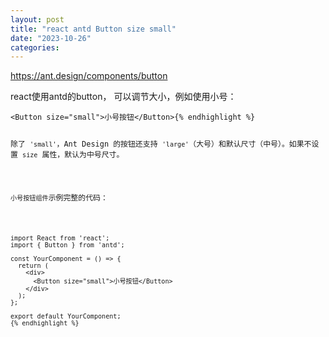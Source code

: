 ```yaml
---
layout: post
title: "react antd Button size small"
date: "2023-10-26"
categories: 
---
```

<p><a href="https://ant.design/components/button">https://ant.design/components/button</a></p>

<p>react使用antd的button， 可以调节大小，例如使用小号：</p>

<pre>
<code>&lt;Button size=&quot;small&quot;&gt;小号按钮&lt;/Button&gt;{% endhighlight %}

<p>除了 <code>&#39;small&#39;</code>，Ant Design 的按钮还支持 <code>&#39;large&#39;</code>（大号）和默认尺寸（中号）。如果不设置 <code>size</code> 属性，默认为中号尺寸。</p>

<p><code>小号按钮组件</code>示例完整的代码：</p>

<pre>
<code>import React from &#39;react&#39;;
import { Button } from &#39;antd&#39;;

const YourComponent = () =&gt; {
  return (
    &lt;div&gt;
      &lt;Button size=&quot;small&quot;&gt;小号按钮&lt;/Button&gt;
    &lt;/div&gt;
  );
};

export default YourComponent;
{% endhighlight %}

